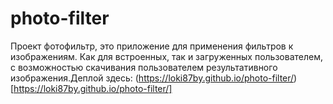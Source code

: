 # **photo-filter**
Проект фотофильтр, это приложение для применения фильтров к изображениям. Как для встроенных, так и загруженных пользователем, с возможностью скачивания пользователем результативного изображения.Деплой здесь: (https://loki87by.github.io/photo-filter/) [https://loki87by.github.io/photo-filter/]
